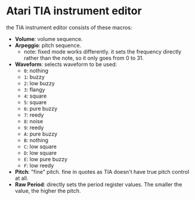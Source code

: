 # Atari TIA instrument editor

the TIA instrument editor consists of these macros:

- **Volume**: volume sequence.
- **Arpeggio**: pitch sequence.
  - note: fixed mode works differently. it sets the frequency directly rather than the note, so it only goes from 0 to 31.
- **Waveform**: selects waveform to be used:
  - `0`: nothing
  - `1`: buzzy
  - `2`: low buzzy
  - `3`: flangy
  - `4`: square
  - `5`: square
  - `6`: pure buzzy
  - `7`: reedy
  - `8`: noise
  - `9`: reedy
  - `A`: pure buzzy
  - `B`: nothing
  - `C`: low square
  - `D`: low square
  - `E`: low pure buzzy
  - `F`: low reedy
- **Pitch**: "fine" pitch. fine in quotes as TIA doesn't have true pitch control at all.
- **Raw Period**: directly sets the period register values. The smaller the value, the higher the pitch.

